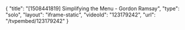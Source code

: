 {
    "title": "[1508441819] Simplifying the Menu - Gordon Ramsay",
    "type": "solo",
    "layout": "iframe-static",
    "videoId": "123179242",
    "url": "\/tvpembed\/123179242"
}